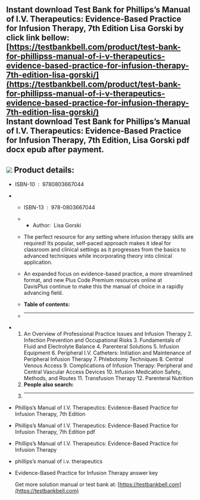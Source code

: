Instant download **Test Bank for Phillips’s Manual of I.V. Therapeutics: Evidence-Based Practice for Infusion Therapy, 7th Edition Lisa Gorski** by click link bellow:  
[https://testbankbell.com/product/test-bank-for-phillipss-manual-of-i-v-therapeutics-evidence-based-practice-for-infusion-therapy-7th-edition-lisa-gorski/](https://testbankbell.com/product/test-bank-for-phillipss-manual-of-i-v-therapeutics-evidence-based-practice-for-infusion-therapy-7th-edition-lisa-gorski/)  
**Instant download Test Bank for Phillips’s Manual of I.V. Therapeutics: Evidence-Based Practice for Infusion Therapy, 7th Edition, Lisa Gorski pdf docx epub after payment.**
------------------------------------------------------------------------------------------------------------------------------------------------------------------------------


![](https://testbankbell.com/wp-content/uploads/2023/05/9780803667044_TestBank-1.jpg)
**Product details:**
--------------------


* ISBN-10 ‏ : ‎ 9780803667044
* * ISBN-13 ‏ : ‎ 978-0803667044
  * * Author:  Lisa Gorski
   
  * The perfect resource for any setting where infusion therapy skills are required! Its popular, self-paced approach makes it ideal for classroom and clinical settings as it progresses from the basics to advanced techniques while incorporating theory into clinical application.
 
  * An expanded focus on evidence-based practice, a more streamlined format, and new Plus Code Premium resources online at DavisPlus continue to make this the manual of choice in a rapidly advancing field.
  * **Table of contents:**
  * ----------------------
 
* 1. An Overview of Professional Practice Issues and Infusion Therapy 2. Infection Prevention and Occupational Risks 3. Fundamentals of Fluid and Electrolyte Balance 4. Parenteral Solutions 5. Infusion Equipment 6. Peripheral I.V. Catheters: Initiation and Maintenance of Peripheral Infusion Therapy 7. Phlebotomy Techniques 8. Central Venous Access 9. Complications of Infusion Therapy: Peripheral and Central Vascular Access Devices 10. Infusion Medication Safety, Methods, and Routes 11. Transfusion Therapy 12. Parenteral Nutrition
  2. **People also search:**
  3. -----------------------
 
* Phillips’s Manual of I.V. Therapeutics: Evidence-Based Practice for Infusion Therapy, 7th Edition

* Phillips’s Manual of I.V. Therapeutics: Evidence-Based Practice for Infusion Therapy, 7th Edition pdf

* Phillips’s Manual of I.V. Therapeutics: Evidence-Based Practice for Infusion Therapy

* phillips’s manual of i.v. therapeutics

* Evidence-Based Practice for Infusion Therapy answer key





     Get more solution manual or test bank at: [https://testbankbell.com](https://testbankbell.com)
